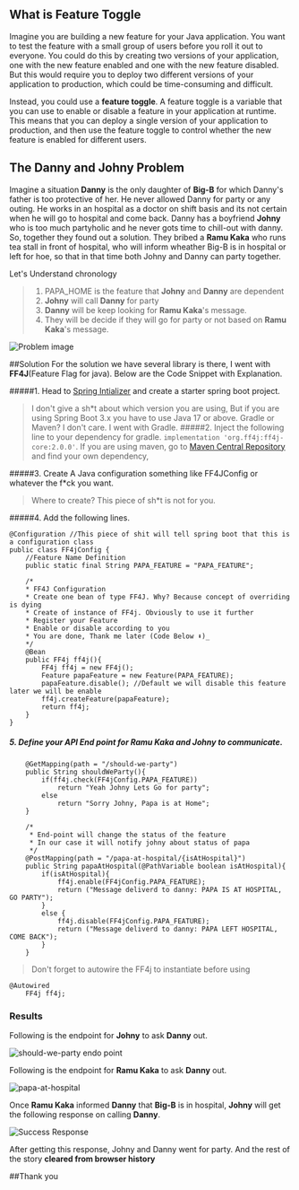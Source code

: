 ## What is Feature Toggle
Imagine you are building a new feature for your Java application. You want to test the feature with a small group of users before you roll it out to everyone. You could do this by creating two versions of your application, one with the new feature enabled and one with the new feature disabled. But this would require you to deploy two different versions of your application to production, which could be time-consuming and difficult.

Instead, you could use a **feature toggle**. A feature toggle is a variable that you can use to enable or disable a feature in your application at runtime. This means that you can deploy a single version of your application to production, and then use the feature toggle to control whether the new feature is enabled for different users.

## The Danny and Johny Problem
Imagine a situation **Danny** is the only daughter of **Big-B** for which Danny's father
is too protective of her. He never allowed Danny for party or any outing. He works in an hospital as a doctor on shift basis and its not certain when he will go to hospital and come back.  Danny has a boyfriend **Johny** who is too much partyholic  and he never gots time to chill-out with danny. So, together they found out a solution. They bribed a **Ramu Kaka** who runs tea stall in front of hospital, who will inform wheather Big-B is in hospital or left for hoe, so that in that time both Johny and Danny can party together.

Let's Understand chronology
>1. PAPA_HOME is the feature that **Johny** and **Danny** are dependent
>2. **Johny** will call **Danny** for party
>3. **Danny** will be keep looking for **Ramu Kaka**'s message.
>4. They will be decide if they will go for party or not based on **Ramu Kaka**'s message.


![Problem image](https://dev-to-uploads.s3.amazonaws.com/uploads/articles/lkhw3039btfqssuxnwpw.png)

##Solution
For the solution we have several library is there, I went with **FF4J**(Feature Flag for java). Below are the Code Snippet with Explanation.

#####1. Head to [Spring Intializer](https://start.spring.io/) and create a starter spring boot project.
> I don't give a sh*t about which version you are using, But if you are using Spring Boot 3.x you have to use Java 17 or above. Gradle or Maven? I don't care. I went with Gradle.
#####2. Inject the following line to your dependency for gradle.
`implementation 'org.ff4j:ff4j-core:2.0.0'`.
> If you are using maven, go to [Maven Central Repository](https://mvnrepository.com/artifact/org.ff4j/ff4j-core) and find your own dependency,

#####3. Create A Java configuration something like FF4JConfig or whatever the f*ck you want.
> Where to create? This piece of sh*t is not for you.

#####4. Add the following lines.

```
@Configuration //This piece of shit will tell spring boot that this is a configuration class
public class FF4jConfig {
    //Feature Name Definition
    public static final String PAPA_FEATURE = "PAPA_FEATURE";

    /*
    * FF4J Configuration
    * Create one bean of type FF4J. Why? Because concept of overriding is dying
    * Create of instance of FF4j. Obviously to use it further
    * Register your Feature
    * Enable or disable according to you
    * You are done, Thank me later (Code Below ⬇️)_
    */
    @Bean
    public FF4j ff4j(){
        FF4j ff4j = new FF4j();
        Feature papaFeature = new Feature(PAPA_FEATURE);
        papaFeature.disable(); //Default we will disable this feature later we will be enable
        ff4j.createFeature(papaFeature);
        return ff4j;
    }
}
```

##### 5. Define your API End point for Ramu Kaka and Johny to communicate.

```
    @GetMapping(path = "/should-we-party")
    public String shouldWeParty(){
        if(ff4j.check(FF4jConfig.PAPA_FEATURE))
            return "Yeah Johny Lets Go for party";
        else
            return "Sorry Johny, Papa is at Home";
    }

    /*
     * End-point will change the status of the feature
     * In our case it will notify johny about status of papa
     */
    @PostMapping(path = "/papa-at-hospital/{isAtHospital}")
    public String papaAtHospital(@PathVariable boolean isAtHospital){
        if(isAtHospital){
            ff4j.enable(FF4jConfig.PAPA_FEATURE);
            return ("Message deliverd to danny: PAPA IS AT HOSPITAL, GO PARTY");
        }
        else {
            ff4j.disable(FF4jConfig.PAPA_FEATURE);
            return ("Message deliverd to danny: PAPA LEFT HOSPITAL, COME BACK");
        }
    }
```

>Don't forget to autowire the FF4j to instantiate before using

```
@Autowired
    FF4j ff4j;

```

### Results
Following is the endpoint for **Johny** to ask **Danny** out.

![should-we-party endo point](https://dev-to-uploads.s3.amazonaws.com/uploads/articles/b2ftr3ogge61z60vn4xu.jpg)

Following is the endpoint for **Ramu Kaka** to ask **Danny** out.

![papa-at-hospital](https://dev-to-uploads.s3.amazonaws.com/uploads/articles/1nhv92b3jmgy0btkbwsg.png)

Once **Ramu Kaka** informed **Danny** that **Big-B** is in hospital, **Johny** will get the following response on calling **Danny**.

![Success Response](https://dev-to-uploads.s3.amazonaws.com/uploads/articles/5imbh91fgpu96e4okut3.png)

After getting this response, Johny and Danny went for party. And the rest of the story **cleared from browser history**




##Thank you





